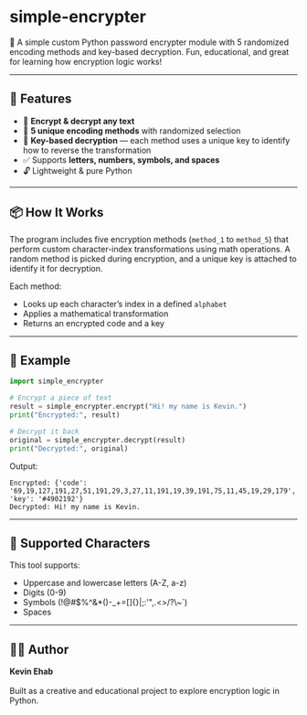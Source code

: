 # simple-encrypter
🔐 A simple custom Python password encrypter module with 5 randomized encoding methods and key-based decryption. Fun, educational, and great for learning how encryption logic works!

---

## 🚀 Features

- 🔁 **Encrypt & decrypt any text**
- 🎲 **5 unique encoding methods** with randomized selection
- 🔑 **Key-based decryption** — each method uses a unique key to identify how to reverse the transformation
- ✅ Supports **letters, numbers, symbols, and spaces**
- 🔓 Lightweight & pure Python

---

## 📦 How It Works

The program includes five encryption methods (`method_1` to `method_5`) that perform custom character-index transformations using math operations. A random method is picked during encryption, and a unique key is attached to identify it for decryption.

Each method:
- Looks up each character’s index in a defined `alphabet`
- Applies a mathematical transformation
- Returns an encrypted code and a key

---

## 🧠 Example

```python
import simple_encrypter

# Encrypt a piece of text
result = simple_encrypter.encrypt("Hi! my name is Kevin.")
print("Encrypted:", result)

# Decrypt it back
original = simple_encrypter.decrypt(result)
print("Decrypted:", original)
```
Output:
```text
Encrypted: {'code': '69,19,127,191,27,51,191,29,3,27,11,191,19,39,191,75,11,45,19,29,179', 'key': '#4902192'}
Decrypted: Hi! my name is Kevin.
```
---

## 🧩 Supported Characters
This tool supports:

- Uppercase and lowercase letters (A-Z, a-z)
- Digits (0-9)
- Symbols (!@#$%^&*()-_+=[]{}|;:'",.<>/?\\~`)
- Spaces

--- 
## 👨‍💻 Author
<strong>Kevin Ehab</strong><br><br>
Built as a creative and educational project to explore encryption logic in Python.
